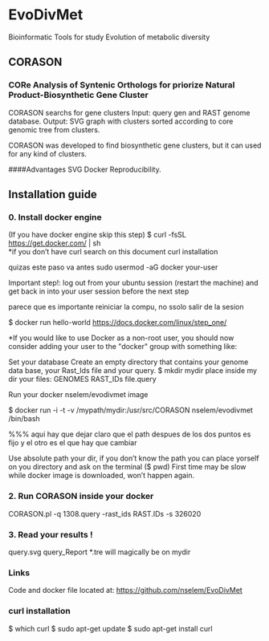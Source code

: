 # EvoDivMet
Bioinformatic Tools for study Evolution of metabolic diversity

## CORASON
### CORe Analysis of Syntenic Orthologs for priorize Natural Product-Biosynthetic Gene Cluster
CORASON searchs for gene clusters 
Input: query gen and RAST genome database.
Output: SVG graph with clusters sorted according to core genomic tree from clusters.

CORASON was developed to find biosynthetic gene clusters, but it can used for any kind of clusters.

####Advantages
SVG
Docker Reproducibility.  

## Installation guide
### 0. Install docker engine
(If you have docker engine skip this step)
$ curl -fsSL https://get.docker.com/ | sh   
*if you don’t have curl search on this document curl installation

quizas este paso va antes
     sudo usermod -aG docker your-user

Important step!: log out from your ubuntu session (restart the machine)  and get back in into your user session before the next step

parece que es importante reiniciar la compu, no ssolo salir de la sesion

$ docker run hello-world
https://docs.docker.com/linux/step_one/

*If you would like to use Docker as a non-root user, you should now consider
adding your user to the "docker" group with something like:

Set your database
Create an empty directory that contains your genome data base, your Rast_Ids file and your query.
$ mkdir mydir
place inside my dir your files:
GENOMES
RAST_IDs
file.query

Run your docker nselem/evodivmet image

$ docker run -i -t -v /mypath/mydir:/usr/src/CORASON  nselem/evodivmet /bin/bash

%%% aqui hay que dejar claro que el path despues de los dos puntos es fijo y el otro es el que hay que cambiar

Use absolute path your dir, if you don’t know the path you can place yorself on you directory and ask on the terminal ($ pwd)
First time may be slow while docker image is downloaded, won’t happen again.

### 2. Run CORASON inside your docker

CORASON.pl -q 1308.query -rast_ids RAST.IDs -s 326020

### 3. Read your results !
query.svg query_Report *.tre will magically be on mydir

### Links
Code and docker file located at:
https://github.com/nselem/EvoDivMet

### curl installation
$ which curl
$ sudo apt-get update
$ sudo apt-get install curl


